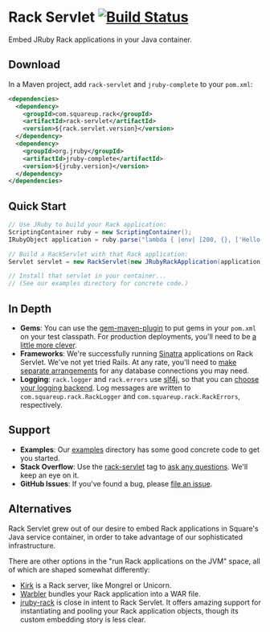 Rack Servlet [![Build Status](https://travis-ci.org/square/rack-servlet.png)](https://travis-ci.org/square/rack-servlet)
============

Embed JRuby Rack applications in your Java container.

Download
--------

In a Maven project, add `rack-servlet` and `jruby-complete` to your `pom.xml`:

```xml
<dependencies>
  <dependency>
    <groupId>com.squareup.rack</groupId>
    <artifactId>rack-servlet</artifactId>
    <version>${rack.servlet.version}</version>
  </dependency>
  <dependency>
    <groupId>org.jruby</groupId>
    <artifactId>jruby-complete</artifactId>
    <version>${jruby.version}</version>
  </dependency>
</dependencies>
```

Quick Start
-----------

```java
// Use JRuby to build your Rack application:
ScriptingContainer ruby = new ScriptingContainer();
IRubyObject application = ruby.parse("lambda { |env| [200, {}, ['Hello, World!'] }").run();

// Build a RackServlet with that Rack application:
Servlet servlet = new RackServlet(new JRubyRackApplication(application));

// Install that servlet in your container...
// (See our examples directory for concrete code.)
```

In Depth
--------

- **Gems**: You can use the [gem-maven-plugin] to put gems in your `pom.xml` on
  your test classpath. For production deployments, you'll need to be [a little
  more clever][corner-maven-gems].
- **Frameworks**: We're successfully running [Sinatra][sinatra] applications on
  Rack Servlet. We've not yet tried Rails. At any rate, you'll need to [make
  separate arrangements][corner-sequel-hibernate] for any database connections
  you may need.
- **Logging**: `rack.logger` and `rack.errors` use [slf4j], so that you can [choose
  your logging backend][slf4j-backend]. Log messages are written to
  `com.squareup.rack.RackLogger` and `com.squareup.rack.RackErrors`,
  respectively.

Support
-------

- **Examples**: Our [examples] directory has some good concrete code to get you
  started.
- **Stack Overflow**: Use the [rack-servlet][stack-overflow-tag] tag to [ask
  any questions][stack-overflow-ask]. We'll keep an eye on it.
- **GitHub Issues**: If you've found a bug, please [file an issue][github-issues].

Alternatives
------------

Rack Servlet grew out of our desire to embed Rack applications in Square's Java
service container, in order to take advantage of our sophisticated
infrastructure.

There are other options in the "run Rack applications on the JVM" space, all of
which are shaped somewhat differently:

- [Kirk][kirk] is a Rack server, like Mongrel or Unicorn.
- [Warbler][warbler] bundles your Rack application into a WAR file.
- [jruby-rack] is close in intent to Rack Servlet. It offers amazing support
  for instantiating and pooling your Rack application objects, though its
  custom embedding story is less clear.

[corner-maven-gems]: http://corner.squareup.com/2013/07/maven-gems-and-a-jruby-repl.html
[corner-sequel-hibernate]: http://corner.squareup.com/2013/06/sequel-on-hibernate.html
[examples]: https://github.com/square/rack-servlet/tree/master/examples
[gem-maven-plugin]: https://github.com/torquebox/jruby-maven-plugins
[github-issues]: https://github.com/square/rack-servlet/issues
[jruby-rack]: https://github.com/jruby/jruby-rack
[kirk]: https://github.com/strobecorp/kirk
[sinatra]: http://www.sinatrarb.com/
[slf4j-backend]: http://www.slf4j.org/manual.html#swapping
[slf4j]: http://www.slf4j.org/
[stack-overflow-ask]: http://stackoverflow.com/questions/ask?tags=rack-servlet
[stack-overflow-tag]: http://stackoverflow.com/questions/tagged/rack-servlet
[warbler]: https://github.com/jruby/warbler
